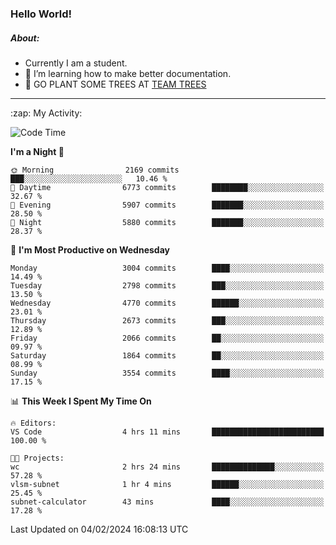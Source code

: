 ### Hello World!

##### About:
- Currently I am a student.
- 🌱 I’m learning how to make better documentation.
- 🌱 GO PLANT SOME TREES AT [TEAM TREES](https://teamtrees.org/)

---
  <summary>:zap: My Activity:</summary>
  
<!--START_SECTION:waka-->
![Code Time](http://img.shields.io/badge/Code%20Time-1%2C279%20hrs%2052%20mins-blue)

**I'm a Night 🦉** 

```text
🌞 Morning                2169 commits        ███░░░░░░░░░░░░░░░░░░░░░░   10.46 % 
🌆 Daytime                6773 commits        ████████░░░░░░░░░░░░░░░░░   32.67 % 
🌃 Evening                5907 commits        ███████░░░░░░░░░░░░░░░░░░   28.50 % 
🌙 Night                  5880 commits        ███████░░░░░░░░░░░░░░░░░░   28.37 % 
```
📅 **I'm Most Productive on Wednesday** 

```text
Monday                   3004 commits        ████░░░░░░░░░░░░░░░░░░░░░   14.49 % 
Tuesday                  2798 commits        ███░░░░░░░░░░░░░░░░░░░░░░   13.50 % 
Wednesday                4770 commits        ██████░░░░░░░░░░░░░░░░░░░   23.01 % 
Thursday                 2673 commits        ███░░░░░░░░░░░░░░░░░░░░░░   12.89 % 
Friday                   2066 commits        ██░░░░░░░░░░░░░░░░░░░░░░░   09.97 % 
Saturday                 1864 commits        ██░░░░░░░░░░░░░░░░░░░░░░░   08.99 % 
Sunday                   3554 commits        ████░░░░░░░░░░░░░░░░░░░░░   17.15 % 
```


📊 **This Week I Spent My Time On** 

```text
🔥 Editors: 
VS Code                  4 hrs 11 mins       █████████████████████████   100.00 % 

🐱‍💻 Projects: 
wc                       2 hrs 24 mins       ██████████████░░░░░░░░░░░   57.28 % 
vlsm-subnet              1 hr 4 mins         ██████░░░░░░░░░░░░░░░░░░░   25.45 % 
subnet-calculator        43 mins             ████░░░░░░░░░░░░░░░░░░░░░   17.28 % 
```


 Last Updated on 04/02/2024 16:08:13 UTC
<!--END_SECTION:waka-->
